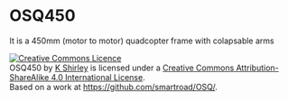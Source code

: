 OSQ450
======

It is a 450mm (motor to motor) quadcopter frame with colapsable arms






















<a rel="license" href="http://creativecommons.org/licenses/by-sa/4.0/"><img alt="Creative Commons Licence" style="border-width:0" src="http://i.creativecommons.org/l/by-sa/4.0/88x31.png" /></a><br /><span xmlns:dct="http://purl.org/dc/terms/" property="dct:title">OSQ450</span> by <a xmlns:cc="http://creativecommons.org/ns#" href="http://infinitetadpole.wordpress.com" property="cc:attributionName" rel="cc:attributionURL">K Shirley</a> is licensed under a <a rel="license" href="http://creativecommons.org/licenses/by-sa/4.0/">Creative Commons Attribution-ShareAlike 4.0 International License</a>.<br />Based on a work at <a xmlns:dct="http://purl.org/dc/terms/" href="https://github.com/smartroad/OSQ/" rel="dct:source">https://github.com/smartroad/OSQ/</a>.
